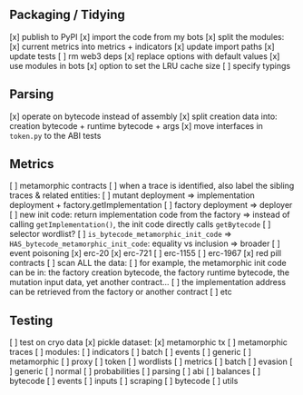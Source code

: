 ## Packaging / Tidying

[x] publish to PyPI
[x] import the code from my bots
[x] split the modules:
    [x] current metrics into metrics + indicators
    [x] update import paths
    [x] update tests
[ ] rm web3 deps
[x] replace options with default values
[x] use modules in bots
[x] option to set the LRU cache size
[ ] specify typings

## Parsing

[x] operate on bytecode instead of assembly
[x] split creation data into: creation bytecode + runtime bytecode + args
[x] move interfaces in `token.py` to the ABI tests

## Metrics

[ ] metamorphic contracts
    [ ] when a trace is identified, also label the sibling traces & related entities:
        [ ] mutant deployment => implementation deployment + factory.getImplementation
        [ ] factory deployment => deployer
    [ ] new init code: return implementation code from the factory => instead of calling `getImplementation()`, the init code directly calls `getBytecode`
    [ ] selector wordlist?
    [ ] `is_bytecode_metamorphic_init_code` => `HAS_bytecode_metamorphic_init_code`: equality vs inclusion => broader
[ ] event poisoning
    [x] erc-20
    [x] erc-721
    [ ] erc-1155
    [ ] erc-1967
[x] red pill contracts
[ ] scan ALL the data:
    [ ] for example, the metamorphic init code can be in: the factory creation bytecode, the factory runtime bytecode, the mutation input data, yet another contract...
    [ ] the implementation address can be retrieved from the factory or another contract
    [ ] etc

## Testing

[ ] test on cryo data
[x] pickle dataset:
    [x] metamorphic tx
    [ ] metamorphic traces
[ ] modules:
    [ ] indicators
        [ ] batch
        [ ] events
        [ ] generic
        [ ] metamorphic
        [ ] proxy
        [ ] token
        [ ] wordlists
    [ ] metrics
        [ ] batch
        [ ] evasion
        [ ] generic
        [ ] normal
        [ ] probabilities
    [ ] parsing
        [ ] abi
        [ ] balances
        [ ] bytecode
        [ ] events
        [ ] inputs
    [ ] scraping
        [ ] bytecode
    [ ] utils
